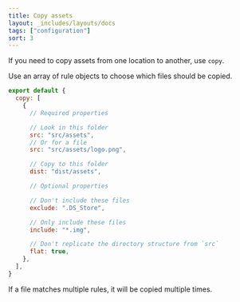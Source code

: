 ```yaml
---
title: Copy assets
layout: _includes/layouts/docs
tags: ["configuration"]
sort: 3
---
```


If you need to copy assets from one location to another, use `copy`.

Use an array of rule objects to choose which files should be copied.

```js
export default {
  copy: [
    {
      // Required properties

      // Look in this folder
      src: "src/assets",
      // Or for a file
      src: "src/assets/logo.png",

      // Copy to this folder
      dist: "dist/assets",

      // Optional properties

      // Don't include these files
      exclude: ".DS_Store",

      // Only include these files
      include: "*.img",

      // Don't replicate the directory structure from `src`
      flat: true,
    },
  ],
}
```

If a file matches multiple rules, it will be copied multiple times.
